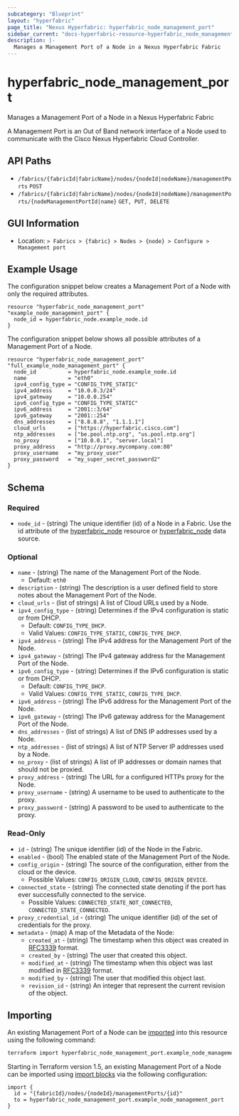 ```yaml
---
subcategory: "Blueprint"
layout: "hyperfabric"
page_title: "Nexus Hyperfabric: hyperfabric_node_management_port"
sidebar_current: "docs-hyperfabric-resource-hyperfabric_node_management_port"
description: |-
  Manages a Management Port of a Node in a Nexus Hyperfabric Fabric
---
```


# hyperfabric_node_management_port

Manages a Management Port of a Node in a Nexus Hyperfabric Fabric

A Management Port is an Out of Band network interface of a Node used to communicate with the Cisco Nexus Hyperfabric Cloud Controller.

## API Paths ##

* `/fabrics/{fabricId|fabricName}/nodes/{nodeId|nodeName}/managementPorts` `POST`
* `/fabrics/{fabricId|fabricName}/nodes/{nodeId|nodeName}/managementPorts/{nodeManagementPortId|name}` `GET, PUT, DELETE`

## GUI Information ##

* Location: `> Fabrics > {fabric} > Nodes > {node} > Configure > Management port`

## Example Usage ##

The configuration snippet below creates a Management Port of a Node with only the required attributes.

```hcl
resource "hyperfabric_node_management_port" "example_node_management_port" {
  node_id = hyperfabric_node.example_node.id
}
```
The configuration snippet below shows all possible attributes of a Management Port of a Node.

```hcl
resource "hyperfabric_node_management_port" "full_example_node_management_port" {
  node_id          = hyperfabric_node.example_node.id
  name             = "eth0"
  ipv4_config_type = "CONFIG_TYPE_STATIC"
  ipv4_address     = "10.0.0.3/24"
  ipv4_gateway     = "10.0.0.254"
  ipv6_config_type = "CONFIG_TYPE_STATIC"
  ipv6_address     = "2001::3/64"
  ipv6_gateway     = "2001::254"
  dns_addresses    = ["8.8.8.8", "1.1.1.1"]
  cloud_urls       = ["https://hyperfabric.cisco.com"]
  ntp_addresses    = ["be.pool.ntp.org", "us.pool.ntp.org"]
  no_proxy         = ["10.0.0.1", "server.local"]
  proxy_address    = "http://proxy.mycompany.com:80"
  proxy_username   = "my_proxy_user"
  proxy_password   = "my_super_secret_password2"
}
```

## Schema ##

### Required ###
* `node_id` - (string) The unique identifier (id) of a Node in a Fabric. Use the id attribute of the [hyperfabric_node](https://registry.terraform.io/providers/cisco-open/hyperfabric/latest/docs/resources/node) resource or [hyperfabric_node](https://registry.terraform.io/providers/cisco-open/hyperfabric/latest/docs/data-sources/node) data source.

### Optional ###
  
* `name` - (string) The name of the Management Port of the Node.
  - Default: `eth0`
* `description` - (string) The description is a user defined field to store notes about the Management Port of the Node.
* `cloud_urls` - (list of strings) A list of Cloud URLs used by a Node.
* `ipv4_config_type` - (string) Determines if the IPv4 configuration is static or from DHCP.
  - Default: `CONFIG_TYPE_DHCP`.
  - Valid Values: `CONFIG_TYPE_STATIC`, `CONFIG_TYPE_DHCP`.
* `ipv4_address` - (string) The IPv4 address for the Management Port of the Node.
* `ipv4_gateway` - (string) The IPv4 gateway address for the Management Port of the Node.
* `ipv6_config_type` - (string) Determines if the IPv6 configuration is static or from DHCP.
  - Default: `CONFIG_TYPE_DHCP`.
  - Valid Values: `CONFIG_TYPE_STATIC`, `CONFIG_TYPE_DHCP`.
* `ipv6_address` - (string) The IPv6 address for the Management Port of the Node.
* `ipv6_gateway` - (string) The IPv6 gateway address for the Management Port of the Node.
* `dns_addresses` - (list of strings) A list of DNS IP addresses used by a Node.
* `ntp_addresses` - (list of strings) A list of NTP Server IP addresses used by a Node.
* `no_proxy` - (list of strings) A list of IP addresses or domain names that should not be proxied.
* `proxy_address` - (string) The URL for a configured HTTPs proxy for the Node.
* `proxy_username` - (string) A username to be used to authenticate to the proxy.
* `proxy_password` - (string) A password to be used to authenticate to the proxy.

<!-- * `labels` - (list of strings) A list of user-defined labels that can be used for grouping and filtering objects.
* `annotations` - (list of maps) A list of key-value annotations to store user-defined data including complex data such as JSON.

  #### Required ####

  * `name` - (string) The name used to uniquely identify the annotation.
  * `value` - (string) The value of the annotation.

  #### Optional ####

  * `data_type` - (string) The type of data stored in the value of the annotation.
      - Default: `STRING`
      - Valid Values: `STRING`, `INT32`, `UINT32`, `INT64`, `UINT64`, `BOOL`, `TIME`, `UUID`, `DURATION`, `JSON`. -->

### Read-Only ###

* `id` - (string) The unique identifier (id) of the Node in the Fabric.
* `enabled` - (bool) The enabled state of the Management Port of the Node.
* `config_origin` - (string) The source of the configuration, either from the cloud or the device.
  - Possible Values: `CONFIG_ORIGIN_CLOUD`, `CONFIG_ORIGIN_DEVICE`.
* `connected_state` - (string) The connected state denoting if the port has ever successfully connected to the service.
  - Possible Values: `CONNECTED_STATE_NOT_CONNECTED`, `CONNECTED_STATE_CONNECTED`.
* `proxy_credential_id` - (string) The unique identifier (id) of the set of credentials for the proxy.
* `metadata` - (map) A map of the Metadata of the Node:
  * `created_at` - (string) The timestamp when this object was created in [RFC3339](https://datatracker.ietf.org/doc/html/rfc3339#section-5.8) format.
  * `created_by` - (string) The user that created this object.
  * `modified_at` - (string) The timestamp when this object was last modified in [RFC3339](https://datatracker.ietf.org/doc/html/rfc3339#section-5.8) format.
  * `modified_by` - (string) The user that modified this object last.
  * `revision_id` - (string) An integer that represent the current revision of the object.

## Importing

An existing Management Port of a Node can be [imported](https://www.terraform.io/docs/import/index.html) into this resource using the following command:

```bash
terraform import hyperfabric_node_management_port.example_node_management_port {fabricId}/nodes/{nodeId}/managementPorts/{id}
```

Starting in Terraform version 1.5, an existing Management Port of a Node can be imported
using [import blocks](https://developer.hashicorp.com/terraform/language/import) via the following configuration:

```hcl
import {
  id = "{fabricId}/nodes/{nodeId}/managementPorts/{id}"
  to = hyperfabric_node_management_port.example_node_management_port
}
```
